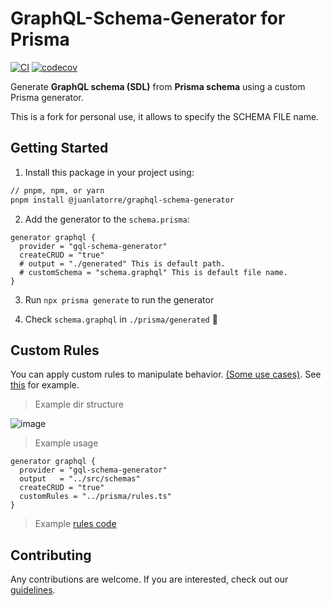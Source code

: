 # GraphQL-Schema-Generator for Prisma

[![CI](https://github.com/prisma-korea/graphql-schema-generator/actions/workflows/ci.yml/badge.svg)](https://github.com/prisma-korea/graphql-schema-generator/actions/workflows/ci.yml)
[![codecov](https://codecov.io/gh/prisma-korea/graphql-schema-generator/branch/master/graph/badge.svg?token=H4VN0S3ES9)](https://codecov.io/gh/prisma-korea/graphql-schema-generator)

Generate **GraphQL schema (SDL)** from **Prisma schema** using a custom Prisma generator.

This is a fork for personal use, it allows to specify the SCHEMA FILE name.

## Getting Started

1. Install this package in your project using:

```sh
// pnpm, npm, or yarn
pnpm install @juanlatorre/graphql-schema-generator
```

2. Add the generator to the `schema.prisma`:

```prisma
generator graphql {
  provider = "gql-schema-generator"
  createCRUD = "true"
  # output = "./generated" This is default path.
  # customSchema = "schema.graphql" This is default file name.
}
```

3. Run `npx prisma generate` to run the generator

4. Check `schema.graphql` in `./prisma/generated` 🎉

## Custom Rules

You can apply custom rules to manipulate behavior. [(Some use cases)](https://github.com/prisma-korea/graphql-schema-generator/issues/34). See [this](https://github.com/prisma-korea/graphql-schema-generator/tree/master/prisma) for example.

> Example dir structure

![image](https://user-images.githubusercontent.com/27461460/149453371-3991e868-ba43-4cf4-9d2a-c03e66c6eb75.png)

> Example usage

```
generator graphql {
  provider = "gql-schema-generator"
  output   = "../src/schemas"
  createCRUD = "true"
  customRules = "../prisma/rules.ts"
}
```

> Example [rules code](https://github.com/prisma-korea/graphql-schema-generator/issues/15#issuecomment-1012775364)

## Contributing

Any contributions are welcome. If you are interested, check out our [guidelines](https://github.com/prisma-korea/graphql-schema-generator/blob/master/CONTRIBUTING.md).
